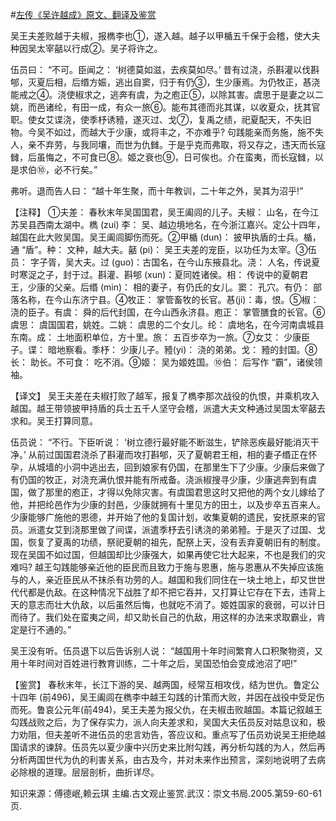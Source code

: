 #[左传《吴许越成》原文、翻译及鉴赏](https://www.vrrw.net/wx/14009.html)

吴王夫差败越于夫椒，报檇李也①，遂入越。越子以甲楯五千保于会稽，使大夫种因吴太宰嚭以行成②。吴子将许之。

伍员曰： “不可。臣闻之： ‘树德莫如滋，去疾莫如尽。’ 昔有过浇，杀斟灌以伐斟郇，灭夏后相，后缗方娠，逃出自窦，归于有仍③，生少康焉。为仍牧正，惎浇能戒之④。浇使椒求之，逃奔有虞，为之庖正⑤，以除其害。虞思于是妻之以二姚，而邑诸纶，有田一成，有众一旅⑥。能布其德而兆其谋，以收夏众，抚其官职。使女艾谍浇，使季杼诱豷，遂灭过、戈⑦，复禹之绩，祀夏配天，不失旧物。今吴不如过，而越大于少康，或将丰之，不亦难乎? 句践能亲而务施，施不失人，亲不弃劳，与我同壤，而世为仇雠。于是乎克而弗取，将又存之，违天而长寇雠，后虽悔之，不可食已⑧。姬之衰也⑨，日可俟也。介在蛮夷，而长寇雠，以是求伯⑩，必不行矣。”

弗听。退而告人曰： “越十年生聚，而十年教训，二十年之外，吴其为沼乎!”



【注释】 ①夫差： 春秋末年吴国国君，吴王阖闾的儿子。夫椒： 山名，在今江苏吴县西南太湖中。檇 (zui) 李： 吴、越边境地名，在今浙江嘉兴。定公十四年，越国在此大败吴国。吴王阖闾脚伤而死。②甲楯 (dun)： 披甲执盾的士兵。楯，通 “盾”。种： 文种，越大夫。嚭 (pi)： 吴王夫差的宠臣，以功任为太宰。③伍员： 字子胥，吴大夫。过 (guo)：古国名，在今山东掖县北。浇： 人名，传说夏时寒浞之子，封于过。斟灌、斟郇 (xun)：夏同姓诸侯。相： 传说中的夏朝君王，少康的父亲。后缗 (min)： 相的妻子，有仍氏的女儿。窦： 孔穴。有仍： 部落名称，在今山东济宁县。④牧正： 掌管畜牧的长官。惎(ji)：毒，恨。⑤椒： 浇的臣子。有虞： 舜的后代封国，在今山西永济县。庖正： 掌管膳食的长官。⑥虞思： 虞国国君，姚姓。二姚： 虞思的二个女儿。纶： 虞地名，在今河南虞城县东南。成： 土地面积单位，方十里。旅： 五百步卒为一旅。⑦女艾： 少康臣子。谍： 暗地察看。季杼： 少康儿子。豷(yi)： 浇的弟弟。戈： 豷的封国。⑧长： 助长。不可食： 吃不消。⑨姬： 吴为姬姓国。⑩伯： 后写作 “霸”，诸侯领袖。

【译文】 吴王夫差在夫椒打败了越军，报复了檇李那次战役的仇恨，并乘机攻入越国。越王带领披甲持盾的兵士五千人坚守会稽，派遣大夫文种通过吴国太宰嚭去求和。吴王打算同意。

伍员说： “不行。下臣听说： ‘树立德行最好能不断滋生，铲除恶疾最好能消灭干净。’ 从前过国国君浇杀了斟灌而攻打斟郇，灭了夏朝君王相，相的妻子缗正在怀孕，从城墙的小洞中逃出去，回到娘家有仍国，在那里生下了少康。少康后来做了有仍国的牧正，对浇充满仇恨并能有所戒备。浇派椒搜寻少康，少康逃奔到有虞国，做了那里的庖正，才得以免除灾害。有虞国君思这时又把他的两个女儿嫁给了他，并把纶邑作为少康的封邑，少康就拥有十里见方的田土，以及步卒五百来人。少康能够广施他的恩德，并开始了他的复国计划，收集夏朝的遗民，安抚原来的官员。派遣女艾到浇那里做了间谍，派遣季杼去引诱浇的弟弟豷。于是灭了过国、戈国，恢复了夏禹的功绩，祭祀夏朝的祖先，配祭上天，没有丢弃夏朝旧有的制度。现在吴国不如过国，但越国却比少康强大，如果再使它壮大起来，不也是我们的灾难吗? 越王勾践能够亲近他的臣民而且致力于施与恩惠，施与恩惠从不失掉应该施与的人，亲近臣民从不抹杀有功劳的人。越国和我们同住在一块土地上，却又世世代代都是仇敌。在这种情况下战胜了却不把它吞并，又打算让它存在下去，违背上天的意志而壮大仇敌，以后虽然后悔，也就吃不消了。姬姓国家的衰弱，可以计日而待了。我们处在蛮夷之间，却又助长自己的仇敌，用这样的办法来求取霸业，肯定是行不通的。”

吴王没有听。伍员退下以后告诉别人说： “越国用十年时间繁育人口积聚物资，又用十年时间对百姓进行教育训练，二十年之后，吴国恐怕会变成池沼了吧!”

【鉴赏】 春秋末年，长江下游的吴、越两国，经常互相攻伐，结为世仇。鲁定公十四年 (前496)，吴王阖闾在檇李中越王勾践的计策而大败，并因在战役中受足伤而死。鲁哀公元年(前494)，吴王夫差为报父仇，在夫椒击败越国。本篇记叙越王勾践战败之后，为了保存实力，派人向夫差求和，吴国大夫伍员反对姑息议和，极力劝阻，但夫差听不进伍员的忠言劝告，答应议和。重点写了伍员劝说吴王拒绝越国请求的谏辞。伍员先以夏少康中兴历史来比附勾践，再分析勾践的为人，然后再分析两国世代为仇的利害关系，由古及今，并对未来作出预言，深刻地说明了去病必除根的道理。层层剖析，曲折详尽。

知识来源：傅德岷,赖云琪 主编.古文观止鉴赏.武汉：崇文书局.2005.第59-60-61页.

